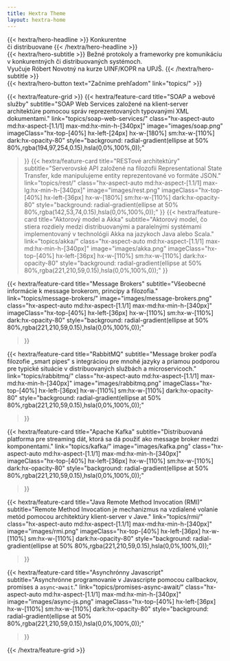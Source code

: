 ```yaml
---
title: Hextra Theme
layout: hextra-home
---
```


<div class="hx-mt-6 hx-mb-6">
{{< hextra/hero-headline >}}
  Konkurentne&nbsp;<br class="sm:hx-block hx-hidden" />či distribuovane
{{< /hextra/hero-headline >}}
</div>

<div class="hx-mb-12">
{{< hextra/hero-subtitle >}}
  Bežné protokoly a frameworky pre komunikáciu v konkurentných či distribuovaných systémoch.&nbsp;<br class="sm:hx-block hx-hidden" />
  Vyučuje Róbert Novotný na kurze UINF/KOPR na UPJŠ.
{{< /hextra/hero-subtitle >}}
</div>

<div class="hx-mb-6">
{{< hextra/hero-button text="Začnime prehľadom" link="topics/" >}}
</div>

<div class="hx-mt-6"></div>

{{< hextra/feature-grid >}}
  {{< hextra/feature-card
    title="SOAP a webové služby"
    subtitle="SOAP Web Services založené na klient-server architektúre pomocou správ reprezentovaných typovanými XML dokumentami."
    link="topics/soap-web-services/"
    class="hx-aspect-auto md:hx-aspect-[1.1/1] max-md:hx-min-h-[340px]"
    image="images/soap.png"
    imageClass="hx-top-[40%] hx-left-[24px] hx-w-[180%] sm:hx-w-[110%] dark:hx-opacity-80"
    style="background: radial-gradient(ellipse at 50% 80%,rgba(194,97,254,0.15),hsla(0,0%,100%,0));"
  >}}
  {{< hextra/feature-card
    title="RESTové architektúry"
    subtitle="Serverovské API založené na filozofii Representational State Transfer, kde manipulujeme entity reprezentované vo formáte JSON."
    link="topics/rest/"
    class="hx-aspect-auto md:hx-aspect-[1.1/1] max-lg:hx-min-h-[340px]"
    image="images/rest.png" 
    imageClass="hx-top-[40%] hx-left-[36px] hx-w-[180%] sm:hx-w-[110%] dark:hx-opacity-80"
    style="background: radial-gradient(ellipse at 50% 80%,rgba(142,53,74,0.15),hsla(0,0%,100%,0));"
  >}}
  {{< hextra/feature-card
    title="Aktorový model a Akka"
    subtitle="Aktorový model, čo stiera rozdiely medzi distribuovanými a paralelnými systémami implementovaný v technológii Akka na jazykoch Java alebo Scala."
    link="topics/akka/"
    class="hx-aspect-auto md:hx-aspect-[1.1/1] max-md:hx-min-h-[340px]"
    image="images/akka.png"
    imageClass="hx-top-[40%] hx-left-[36px] hx-w-[110%] sm:hx-w-[110%] dark:hx-opacity-80"
    style="background: radial-gradient(ellipse at 50% 80%,rgba(221,210,59,0.15),hsla(0,0%,100%,0));"
  >}}
  
  {{< hextra/feature-card
    title="Message Brokers"
    subtitle="Všeobecné informácie k message brokerom, princípy a filozofia."
    link="topics/message-brokers/"
    image="images/message-brokers.png"
    class="hx-aspect-auto md:hx-aspect-[1.1/1] max-md:hx-min-h-[340px]"
    imageClass="hx-top-[40%] hx-left-[36px] hx-w-[110%] sm:hx-w-[110%] dark:hx-opacity-80"
    style="background: radial-gradient(ellipse at 50% 80%,rgba(221,210,59,0.15),hsla(0,0%,100%,0));"
  >}}

  {{< hextra/feature-card
  title="RabbitMQ"
  subtitle="Message broker podľa filozofie „smart pipes“ s integráciou pre mnohé jazyky a priamou podporou pre typické situácie v distribuovaných službách a microservicoch."
  link="topics/rabbitmq/"
  class="hx-aspect-auto md:hx-aspect-[1.1/1] max-md:hx-min-h-[340px]"
  image="images/rabbitmq.png"
  imageClass="hx-top-[40%] hx-left-[36px] hx-w-[110%] sm:hx-w-[110%] dark:hx-opacity-80"
  style="background: radial-gradient(ellipse at 50% 80%,rgba(221,210,59,0.15),hsla(0,0%,100%,0));"
  >}}

  {{< hextra/feature-card
  title="Apache Kafka"
  subtitle="Distribuovaná platforma pre streaming dát, ktorá sa dá použiť ako message broker medzi komponentami."
  link="topics/kafka/"
  image="images/kafka.png"
  class="hx-aspect-auto md:hx-aspect-[1.1/1] max-md:hx-min-h-[340px]"
  imageClass="hx-top-[40%] hx-left-[36px] hx-w-[110%] sm:hx-w-[110%] dark:hx-opacity-80"
  style="background: radial-gradient(ellipse at 50% 80%,rgba(221,210,59,0.15),hsla(0,0%,100%,0));"
  >}}

  {{< hextra/feature-card
  title="Java Remote Method Invocation (RMI)"
  subtitle="Remote Method Invocation je mechanizmus na vzdialené volanie metód pomocou architektúry klient-server v Jave."
  link="topics/rmi/"
  class="hx-aspect-auto md:hx-aspect-[1.1/1] max-md:hx-min-h-[340px]"
  image="images/rmi.png"
  imageClass="hx-top-[40%] hx-left-[36px] hx-w-[110%] sm:hx-w-[110%] dark:hx-opacity-80"
  style="background: radial-gradient(ellipse at 50% 80%,rgba(221,210,59,0.15),hsla(0,0%,100%,0));"
  >}}

  {{< hextra/feature-card
  title="Asynchrónny Javascript"
  subtitle="Asynchrónne programovanie v Javascripte pomocou callbackov, promises a `async`-`await`."
  link="topics/promises-async-await/"
  class="hx-aspect-auto md:hx-aspect-[1.1/1] max-md:hx-min-h-[340px]"
  image="images/async-js.png"
  imageClass="hx-top-[40%] hx-left-[36px] hx-w-[110%] sm:hx-w-[110%] dark:hx-opacity-80"
  style="background: radial-gradient(ellipse at 50% 80%,rgba(221,210,59,0.15),hsla(0,0%,100%,0));"
  >}}

{{< /hextra/feature-grid >}}

